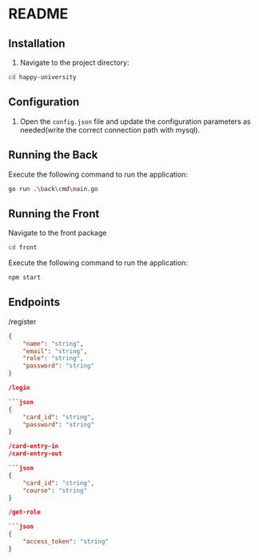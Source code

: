 # README

## Installation

1. Navigate to the project directory:

```bash
cd happy-university
```

## Configuration

1. Open the `config.json` file and update the configuration parameters as needed(write the correct connection path with mysql).

## Running the Back

Execute the following command to run the application:

```bash
go run .\back\cmd\main.go
```

## Running the Front

Navigate to the front package

```bash
cd front
```

Execute the following command to run the application:

```bash
npm start
```

## Endpoints

/register

```json
{
    "name": "string",
    "email": "string",
    "role": "string",
    "password": "string"   
}

/login

```json
{
    "card_id": "string",
    "password": "string"
}

/card-entry-in
/card-entry-out

```json
{
    "card_id": "string",
    "course": "string"
}

/get-role

```json
{
    "access_token": "string"
}